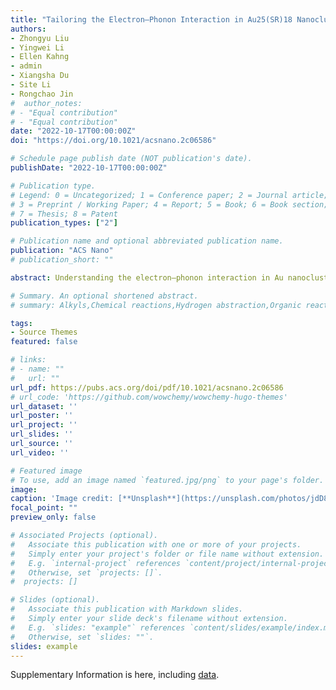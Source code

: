 ```yaml
---
title: "Tailoring the Electron–Phonon Interaction in Au25(SR)18 Nanoclusters via Ligand Engineering and Insight into Luminescence"
authors:
- Zhongyu Liu
- Yingwei Li
- Ellen Kahng
- admin
- Xiangsha Du
- Site Li
- Rongchao Jin
#  author_notes:
# - "Equal contribution"
# - "Equal contribution"
date: "2022-10-17T00:00:00Z"
doi: "https://doi.org/10.1021/acsnano.2c06586"

# Schedule page publish date (NOT publication's date).
publishDate: "2022-10-17T00:00:00Z"

# Publication type.
# Legend: 0 = Uncategorized; 1 = Conference paper; 2 = Journal article;
# 3 = Preprint / Working Paper; 4 = Report; 5 = Book; 6 = Book section;
# 7 = Thesis; 8 = Patent
publication_types: ["2"]

# Publication name and optional abbreviated publication name.
publication: "ACS Nano"
# publication_short: ""

abstract: Understanding the electron–phonon interaction in Au nanoclusters (NCs) is essential for enhancing and tuning their photoluminescence (PL) properties. Among all the methods, ligand engineering is the most straightforward and facile one to design Au NCs with the desired PL properties. However, a systematic understanding of the ligand effects toward electron–phonon interactions in Au NCs is still missing. Herein, we synthesized four Au25(SR)18– NCs protected by different −SR ligands and carefully examined their temperature-dependent band-gap renormalization behavior. Data analysis by a Bose–Einstein two-oscillator model revealed a suppression of high-frequency optical phonons in aromatic-ligand-protected Au25 NCs. Meanwhile, a low-frequency breathing mode and a quadrupolar mode are attributed as the main contributors to the phonon-assisted nonradiative relaxation pathway in aromatic-ligand-protected Au25 NCs, which is in contrast with non-aromatic-ligand-protected Au25 NCs, in which tangential and radial modes play the key roles. The PL measurements of the four Au25 NCs showed that the suppression of optical phonons led to higher quantum yields in aromatic-ligand-protected Au25 NCs. Cryogenic PL measurements provide insights into the nonradiative energy relaxation, which should be further investigated for a full understanding of the PL mechanism in Au25 NCs.

# Summary. An optional shortened abstract.
# summary: Alkyls,Chemical reactions,Hydrogen abstraction,Organic reactions

tags:
- Source Themes
featured: false

# links:
# - name: ""
#   url: ""
url_pdf: https://pubs.acs.org/doi/pdf/10.1021/acsnano.2c06586
# url_code: 'https://github.com/wowchemy/wowchemy-hugo-themes'
url_dataset: ''
url_poster: ''
url_project: ''
url_slides: ''
url_source: ''
url_video: ''

# Featured image
# To use, add an image named `featured.jpg/png` to your page's folder.
image:
caption: 'Image credit: [**Unsplash**](https://unsplash.com/photos/jdD8gXaTZsc)'
focal_point: ""
preview_only: false

# Associated Projects (optional).
#   Associate this publication with one or more of your projects.
#   Simply enter your project's folder or file name without extension.
#   E.g. `internal-project` references `content/project/internal-project/index.md`.
#   Otherwise, set `projects: []`.
#  projects: []

# Slides (optional).
#   Associate this publication with Markdown slides.
#   Simply enter your slide deck's filename without extension.
#   E.g. `slides: "example"` references `content/slides/example/index.md`.
#   Otherwise, set `slides: ""`.
slides: example
---
```


Supplementary Information is here, including [data](https://pubs.acs.org/doi/suppl/10.1021/acsnano.2c06586/suppl_file/nn2c06586_si_001.pdf).
